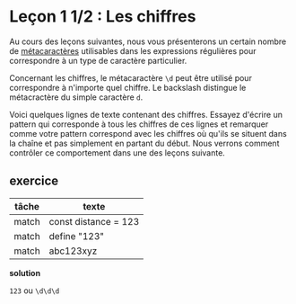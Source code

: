 # Leçon 1 1/2 : Les chiffres

Au cours des leçons suivantes, nous vous présenterons un certain nombre de [métacaractères](https://fr.wikipedia.org/wiki/M%C3%A9tacaract%C3%A8re) utilisables dans les expressions régulières pour correspondre à un type de caractère particulier.

Concernant les chiffres, le métacaractère `\d` peut être utilisé pour correspondre à n'importe quel chiffre. Le backslash distingue le métacractère du simple caractère `d`.

Voici quelques lignes de texte contenant des chiffres. Essayez d'écrire un pattern qui corresponde à tous les chiffres de ces lignes et remarquer comme votre pattern correspond avec les chiffres où qu'ils se situent dans la chaîne et pas simplement en partant du début. Nous verrons comment contrôler ce comportement dans une des leçons suivante.

## exercice

| tâche | texte                |
| ----- | -------------------- |
| match | const distance = 123 |
| match | define "123"         |
| match | abc123xyz            |

**solution**

`123` ou `\d\d\d`
